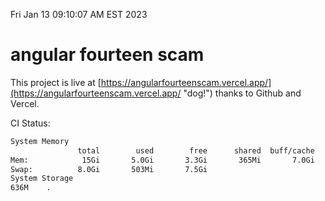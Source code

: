 Fri Jan 13 09:10:07 AM EST 2023

# angular fourteen scam


This project is live at [https://angularfourteenscam.vercel.app/](https://angularfourteenscam.vercel.app/ "dog!") thanks to Github and Vercel.

CI Status: 

```bash
System Memory
               total        used        free      shared  buff/cache   available
Mem:            15Gi       5.0Gi       3.3Gi       365Mi       7.0Gi       9.6Gi
Swap:          8.0Gi       503Mi       7.5Gi
System Storage
636M	.
```
```bash
